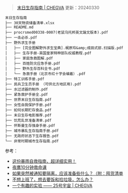 > [末日生存指南 | CHEGVA](https://chegva.com/5211.html)  更新：20240330

```
末日生存指南
├── 30天物资储备清单.xlsx
├── README.md
├── procrsmed00338-0007(老鼠乌托邦英文論文版本).pdf
├── 一击必杀.pdf
├── 野外求生手册
│   ├── [完全图解野外求生宝典].梶原玲&amp;成田式部.扫描版.pdf
│   ├── 生存手册-英国皇家特种部队权威教程.pdf
│   ├── 家庭急救图解.pdf
│   ├── 百姓防灾应急手册.pdf
│   ├── 野外生存百科全书.pdf
│   └── 急救手册（北京市红十字会编着）.pdf
├── 特工训练手册.pdf
├── 民兵卫生员手册 （可供北方地区用).pdf
├── 水过滤器的制作.pdf
├── 紧急救护手册全.pdf
├── 世界末日生存指南.pdf
├── 女性自我保护手册.pdf
├── 如何长期贮存食品.pdf
├── 末日生存电影推荐.pdf
├── 饥荒乱世准备清单.pdf
├── 怀斯曼生存强身手册.pdf
├── 城市暴乱生存指南手册.pdf
├── 无政府状态下生存报告.pdf
└── 非常时期城市生存指南.pdf
```

参考：

- [这份暴雨自救指南，超详细实用！](https://chegva.com/4521.html)
- [夜鹰10分钟救命课](https://chegva.com/5997.html)
- [如果突然被通知要隔离，应该准备些什么？（附：囤货清单](https://mp.weixin.qq.com/s/sGU64pC72qT2OzPZfU7x-Q)
- [不想上班了，想去要饭和捡垃圾，怎么办？](https://www.zhihu.com/question/509197094/answer/2431632769)
- [一个有趣的实验 —— 25号宇宙 | CHEGVA](https://chegva.com/5221.html)

